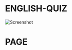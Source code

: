 # ENGLISH-QUIZ

![Screenshot](https://raw.githubusercontent.com/rslozl/English-Quiz-Mobile-App/master/1.png)
# PAGE



